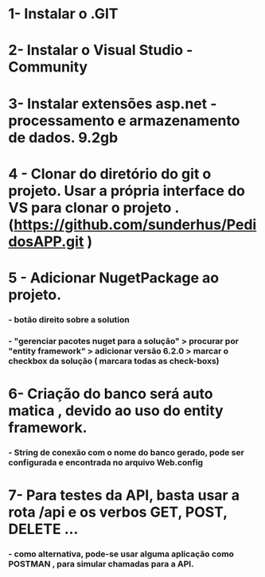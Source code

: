 # 1- Instalar o .GIT

# 2- Instalar o Visual Studio - Community

# 3- Instalar extensões asp.net - processamento e armazenamento de dados. 9.2gb

# 4 - Clonar do diretório do git o projeto. Usar a própria interface do VS para clonar o projeto .(https://github.com/sunderhus/PedidosAPP.git )

# 5 - Adicionar NugetPackage ao projeto.
	
  ### - botão direito sobre a solution
	
  ### - "gerenciar pacotes nuget para a solução" > procurar por "entity framework" > adicionar versão 6.2.0 > marcar o checkbox da solução ( marcara todas as check-boxs)

# 6- Criação do banco será auto matica , devido ao uso do entity framework.
	
  ### - String de conexão com o nome do banco gerado, pode ser configurada e encontrada no arquivo Web.config

# 7- Para testes da API, basta usar a rota /api e os verbos GET, POST, DELETE ...
	
  ### - como alternativa, pode-se usar alguma aplicação como POSTMAN , para simular chamadas para a API.





	
